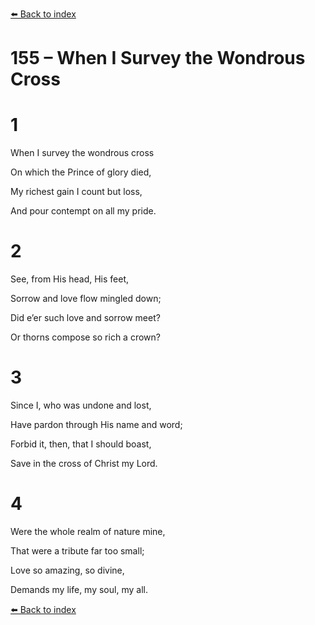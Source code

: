 [⬅️ Back to index](../README.md)

# 155 – When I Survey the Wondrous Cross





# 1

When I survey the wondrous cross

On which the Prince of glory died,

My richest gain I count but loss,

And pour contempt on all my pride.



# 2

See, from His head, His feet,

Sorrow and love flow mingled down;

Did e’er such love and sorrow meet?

Or thorns compose so rich a crown?



# 3

Since I, who was undone and lost,

Have pardon through His name and word;

Forbid it, then, that I should boast,

Save in the cross of Christ my Lord.



# 4

Were the whole realm of nature mine,

That were a tribute far too small;

Love so amazing, so divine,

Demands my life, my soul, my all.

[⬅️ Back to index](../README.md)
